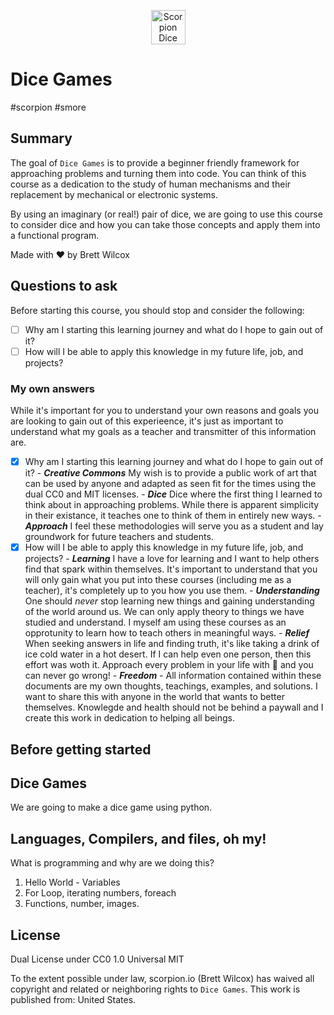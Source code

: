 <p align="center"><img src="https://raw.githubusercontent.com/scorpion/dicegames/main/docs/images/logo.svg" alt="Scorpion Dice Games Logo" height="55px"/></p>

# Dice Games

#scorpion #smore

## Summary

The goal of `Dice Games` is to provide a beginner friendly framework for approaching problems and turning them into code. You can think of this course as a dedication to the study of human mechanisms and their replacement by mechanical or electronic systems.

By using an imaginary (or real!) pair of dice, we are going to use this course to consider dice and how you can take those concepts and apply them into a functional program.

Made with ❤️ by Brett Wilcox

## Questions to ask

Before starting this course, you should stop and consider the following:

- [ ] Why am I starting this learning journey and what do I hope to gain out of it?
- [ ] How will I be able to apply this knowledge in my future life, job, and projects?

### My own answers

While it's important for you to understand your own reasons and goals you are looking to gain out of this experieence, it's just as important to understand what my goals as a teacher and transmitter of this information are.

- [x] Why am I starting this learning journey and what do I hope to gain out of it? - **_Creative Commons_** My wish is to provide a public work of art that can be used by anyone and adapted as seen fit for the times using the dual CC0 and MIT licenses. - **_Dice_** Dice where the first thing I learned to think about in approaching problems. While there is apparent simplicity in their existance, it teaches one to think of them in entirely new ways. - **_Approach_** I feel these methodologies will serve you as a student and lay groundwork for future teachers and students.
- [x] How will I be able to apply this knowledge in my future life, job, and projects? - **_Learning_** I have a love for learning and I want to help others find that spark within themselves. It's important to understand that you will only gain what you put into these courses (including me as a teacher), it's completely up to you how you use them. - **_Understanding_** One should _never_ stop learning new things and gaining understanding of the world around us. We can only apply theory to things we have studied and understand. I myself am using these courses as an opprotunity to learn how to teach others in meaningful ways. - **_Relief_** When seeking answers in life and finding truth, it's like taking a drink of ice cold water in a hot desert. If I can help even one person, then this effort was woth it. Approach every problem in your life with 💜 and you can never go wrong! - **_Freedom_** - All information contained within these documents are my own thoughts, teachings, examples, and solutions. I want to share this with anyone in the world that wants to better themselves. Knowlegde and health should not be behind a paywall and I create this work in dedication to helping all beings.

## Before getting started

## Dice Games

We are going to make a dice game using python.

## Languages, Compilers, and files, oh my!

What is programming and why are we doing this?

1. Hello World - Variables
2. For Loop, iterating numbers, foreach
3. Functions, number, images.

## License

Dual License under
CC0 1.0 Universal
MIT

To the extent possible under law, scorpion.io (Brett Wilcox) has waived all copyright and related or neighboring rights to `Dice Games`. This work is published from: United States.
